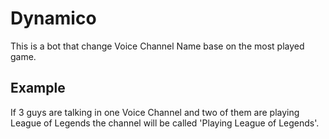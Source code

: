 # Dynamico

This is a bot that change Voice Channel Name base on the most played game. 

## Example

If 3 guys are talking in one Voice Channel and two of them are playing League of Legends the channel will be called 'Playing League of Legends'. 

